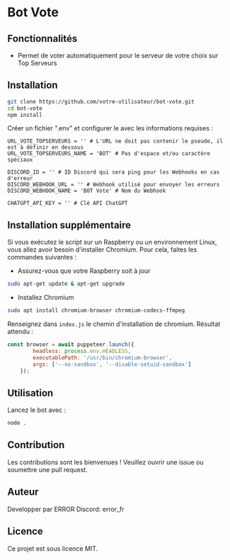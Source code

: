 # Bot Vote

## Fonctionnalités

- Permet de voter automatiquement pour le serveur de votre choix sur Top Serveurs

## Installation

```bash
git clone https://github.com/votre-utilisateur/bot-vote.git
cd bot-vote
npm install
```

Créer un fichier ".env" et configurer le avec les informations requises :

```
URL_VOTE_TOPSERVEURS = '' # L'URL ne doit pas contenir le pseudo, il est à définir en dessous
URL_VOTE_TOPSERVEURS_NAME = 'BOT' # Pas d'espace et/ou caractère spéciaux

DISCORD_ID = '' # ID Discord qui sera ping pour les Webhooks en cas d'erreur
DISCORD_WEBHOOK_URL = '' # Webhook utilisé pour envoyer les erreurs
DISCORD_WEBHOOK_NAME = 'BOT Vote' # Nom du Webhook

CHATGPT_API_KEY = '' # Clé API ChatGPT
```

## Installation supplémentaire

Si vous exécutez le script sur un Raspberry ou un environnement Linux, vous allez avoir besoin d'installer Chromium.
Pour cela, faites les commandes suivantes :

- Assurez-vous que votre Raspberry soit à jour
```bash
sudo apt-get update & apt-get upgrade
```

- Installez Chromium
```bash
sudo apt install chromium-browser chromium-codecs-ffmpeg
```

Renseignez dans `index.js` le chemin d'installation de chromium.
Résultat attendu :

```js
const browser = await puppeteer.launch({
        headless: process.env.HEADLESS,
        executablePath: '/usr/bin/chromium-browser',
        args: ['--no-sandbox', '--disable-setuid-sandbox']
    });

```

## Utilisation

Lancez le bot avec :

```bash
node .
```

## Contribution

Les contributions sont les bienvenues ! Veuillez ouvrir une issue ou soumettre une pull request.

## Auteur

Developper par ERROR
Discord: error_fr

## Licence

Ce projet est sous licence MIT.

